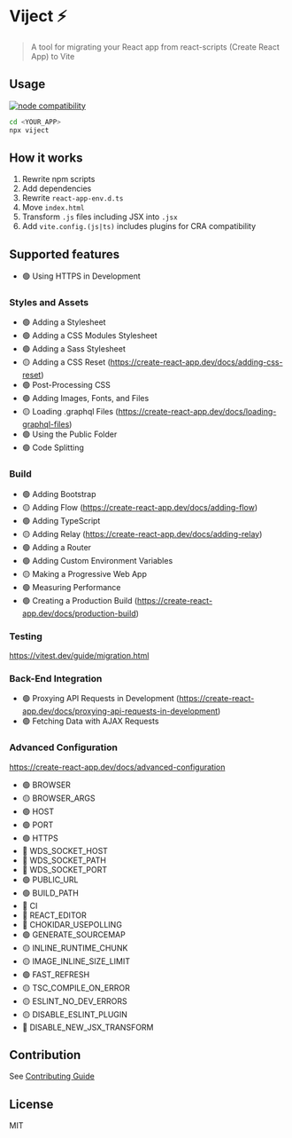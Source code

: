 # Viject ⚡

> A tool for migrating your React app from react-scripts (Create React App) to Vite

## Usage

<a href="https://nodejs.org/en/about/releases/">
  <img src="https://img.shields.io/node/v/viject" alt="node compatibility">
</a>

```sh
cd <YOUR_APP>
npx viject
```

## How it works

1. Rewrite npm scripts
2. Add dependencies
3. Rewrite `react-app-env.d.ts`
4. Move `index.html`
5. Transform `.js` files including JSX into `.jsx`
6. Add `vite.config.(js|ts)` includes plugins for CRA compatibility

## Supported features

- 🟢 Using HTTPS in Development

### Styles and Assets

- 🟢 Adding a Stylesheet
- 🟢 Adding a CSS Modules Stylesheet
- 🟢 Adding a Sass Stylesheet
- 🟡 Adding a CSS Reset (https://create-react-app.dev/docs/adding-css-reset)
- 🟢 Post-Processing CSS
- 🟢 Adding Images, Fonts, and Files
- 🟡 Loading .graphql Files (https://create-react-app.dev/docs/loading-graphql-files)
- 🟢 Using the Public Folder
- 🟢 Code Splitting

### Build

- 🟢 Adding Bootstrap
- 🟡 Adding Flow (https://create-react-app.dev/docs/adding-flow)
- 🟢 Adding TypeScript
- 🟡 Adding Relay (https://create-react-app.dev/docs/adding-relay)
- 🟢 Adding a Router
- 🟢 Adding Custom Environment Variables
- 🟡 Making a Progressive Web App
- 🟢 Measuring Performance
- 🟢 Creating a Production Build (https://create-react-app.dev/docs/production-build)

### Testing

https://vitest.dev/guide/migration.html

### Back-End Integration

- 🟢 Proxying API Requests in Development (https://create-react-app.dev/docs/proxying-api-requests-in-development)
- 🟢 Fetching Data with AJAX Requests

### Advanced Configuration

https://create-react-app.dev/docs/advanced-configuration

- 🟢 BROWSER
- 🟡 BROWSER_ARGS
- 🟢 HOST
- 🟢 PORT
- 🟢 HTTPS
- 🚫 WDS_SOCKET_HOST
- 🚫 WDS_SOCKET_PATH
- 🚫 WDS_SOCKET_PORT
- 🟢 PUBLIC_URL
- 🟢 BUILD_PATH
- 🚫 CI
- 🚫 REACT_EDITOR
- 🚫 CHOKIDAR_USEPOLLING
- 🟢 GENERATE_SOURCEMAP
- 🟡 INLINE_RUNTIME_CHUNK
- 🟡 IMAGE_INLINE_SIZE_LIMIT
- 🟢 FAST_REFRESH
- 🟡 TSC_COMPILE_ON_ERROR
- 🟡 ESLINT_NO_DEV_ERRORS
- 🟡 DISABLE_ESLINT_PLUGIN
- 🚫 DISABLE_NEW_JSX_TRANSFORM


## Contribution

See [Contributing Guide](https://github.com/bhbs/viject/blob/main/CONTRIBUTING.md)

## License

MIT
